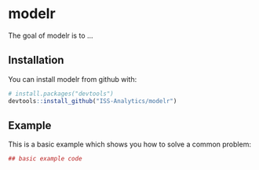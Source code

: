 
<!-- README.md is generated from README.Rmd. Please edit that file -->
modelr
======

The goal of modelr is to ...

Installation
------------

You can install modelr from github with:

``` r
# install.packages("devtools")
devtools::install_github("ISS-Analytics/modelr")
```

Example
-------

This is a basic example which shows you how to solve a common problem:

``` r
## basic example code
```
